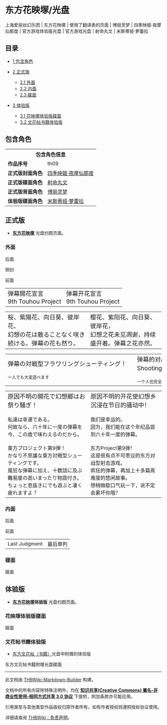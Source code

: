 # 东方花映塚/光盘

<!-- source html: G:\repos\THBWiki-Markdown-Builder\THBWikiMarkdown\Temp\main\5\57\ns0%3A%E4%B8%9C%E6%96%B9%E8%8A%B1%E6%98%A0%E5%A1%9A%2F%E5%85%89%E7%9B%98.html -->

上海爱丽丝幻乐团 | 东方花映塚 | 使用了翻译表的页面 | 博丽灵梦 | 四季映姬·夜摩仙那度 | 官方游戏体验版光盘 | 官方游戏光盘 | 射命丸文 | 米斯蒂娅·萝蕾拉

  
  

  

## 目录

- [1 包含角色](#包含角色)
- [2 正式版](#正式版)

  - [2.1 外面](#外面)
  - [2.2 内面](#内面)
  - [2.3 碟面](#碟面)



- [3 体验版](#体验版)

  - [3.1 花映塚体验版碟面](#花映塚体验版碟面)
  - [3.2 文花帖书籍体验版](#文花帖书籍体验版)







## 包含角色

<table>
<tbody><tr><th colspan="2">包含角色信息</th></tr><tr><td><b>作品序号</b></td><td>th09</td></tr><tr><td><b>正式版封面角色</b></td><td><a href="./四季映姬·夜摩仙那度.md" title="四季映姬·夜摩仙那度">四季映姬·夜摩仙那度</a></td></tr><tr><td><b>正式版碟面角色</b></td><td><a href="./射命丸文.md" title="射命丸文">射命丸文</a></td></tr><tr><td><b>正式版背面角色</b></td><td><a href="./博丽灵梦.md" title="博丽灵梦">博丽灵梦</a></td></tr><tr><td><b>体验版碟面角色</b></td><td><a href="./米斯蒂娅·萝蕾拉.md" title="米斯蒂娅·萝蕾拉">米斯蒂娅·萝蕾拉</a></td></tr></tbody></table>


## 正式版
-  **[东方花映塚](./东方花映塚.md)** 光盘扫图页面。

### 外面



[](./文件-东方花映塚cover4.jpg.md)

后面


[](./文件-东方花映塚side.jpg.md)
侧封


[](./文件-东方花映塚cover1.jpg.md)
前面





<table><tbody><tr class="tt-content" id="外面-2" data-pos="&#91;&quot;\u5916\u9762&quot;,2&#93;"><td class="tt-ja" lang="ja"><div class="poem"><big>弾幕開花宣言<br>9th Touhou Project</big></div></td><td class="tt-zh" lang="zh"><div class="poem"><big>弹幕开花宣言<br>9th Touhou Project</big></div></td></tr></tbody></table>



<table><tbody><tr class="tt-content" id="外面-4" data-pos="&#91;&quot;\u5916\u9762&quot;,4&#93;"><td class="tt-ja" lang="ja"><div class="poem"><big>桜、紫陽花、向日葵、彼岸花、<br>幻想の花は散ることなく咲き続ける。弾幕の花も然り。</big></div></td><td class="tt-zh" lang="zh"><div class="poem"><big>樱花、紫阳花、向日葵、彼岸花，<br>幻想之花未见凋谢，持续盛开着。弹幕之花亦然。</big></div></td></tr></tbody></table>



<table><tbody><tr class="tt-content" id="外面-6" data-pos="&#91;&quot;\u5916\u9762&quot;,6&#93;"><td class="tt-ja" lang="ja"><div class="poem"><big>弾幕の対戦型フラワリングシューティング！</big><br>　　　　　　　　　　　　　　　　　　　　　　　　　<small>一人でも大変遊べます</small></div></td><td class="tt-zh" lang="zh"><div class="poem"><big>弹幕的对战型Flowering Shooting！</big><br>　　　　　　　　　　　　　　　　　　<small>一个人也完全可以玩</small></div></td></tr></tbody></table>



<table><tbody><tr class="tt-content" id="外面-8" data-pos="&#91;&quot;\u5916\u9762&quot;,8&#93;"><td class="tt-ja" lang="ja"><div class="poem"><big>原因不明の開花で幻想郷はお祭り騒ぎ！</big><br><br>私達は幸運である。<br>何故なら、六十年に一度の弾幕を今、この歳で味わえるのだから。<br><br>東方プロジェクト第9弾！<br>かなり不思議な東方対戦型シューティングです。<br>風狂な弾幕に加え、十数話に及ぶ難易度の高いまったり物語付き。<br>ちょっと息抜きにでも遊ぶと凄く疲れますよ？</div></td><td class="tt-zh" lang="zh"><div class="poem"><big>原因不明的开花使幻想乡沉浸在节日的骚动中！</big><br><br>我们是幸运的。<br>因为，我们能在这个年纪品尝到六十年一度的弹幕。<br><br>东方Project第9弹！<br>这是很有点不可思议的东方对战型射击游戏。<br>疯狂的弹幕，再加上十多篇高难度的悠闲故事。<br>想稍微歇口气玩一下，说不定会累坏你哦？</div></td></tr></tbody></table>


### 内面



[](./文件-东方花映塚cover3.jpg.md)

后面


[](./文件-东方花映塚cover2.jpg.md)
前面





<table><tbody><tr class="tt-content" id="内面-2" data-pos="&#91;&quot;\u5185\u9762&quot;,2&#93;"><td class="tt-ja" lang="ja"><div class="poem"><span lang="en">Last Judgment</span></div></td><td class="tt-zh" lang="zh"><div class="poem">最后审判</div></td></tr></tbody></table>


### 碟面



[](./文件-东方花映塚disc.jpg.md)

碟面




## 体验版
-  **[东方花映塚](./东方花映塚.md)体验版** 光盘扫图页面。

### 花映塚体验版碟面



[](./文件-东方花映塚体验版disc.jpg.md)

碟面




### 文花帖书籍体验版
- [东方文花帖（书籍）](./东方文花帖（书籍）.md)光盘中附赠的体验版




[](./文件-东方文花帖（书籍）（CD）封面.jpg.md)

东方文花帖书籍附赠光盘碟面




  
  

  





---

此文档由 [THBWiki-Markdown-Builder](https://github.com/Delsin-Yu/THBWiki-Markdown-Builder) 构建。

文档中的所有内容除特殊注明外，均在 [**知识共享(Creative Commons) 署名-非商业性使用-相同方式共享 3.0 协议**](https://creativecommons.org/licenses/by-sa/3.0/deed.zh-hans) 下提供，附加条款亦可能应用。

引用类型与其他类型作品版权归原作者所有，如有作者授权则遵照授权协议使用。

详细请查阅 [THBWiki：免责声明](https://thbwiki.cc/THBWiki:%E5%85%8D%E8%B4%A3%E5%A3%B0%E6%98%8E)。

